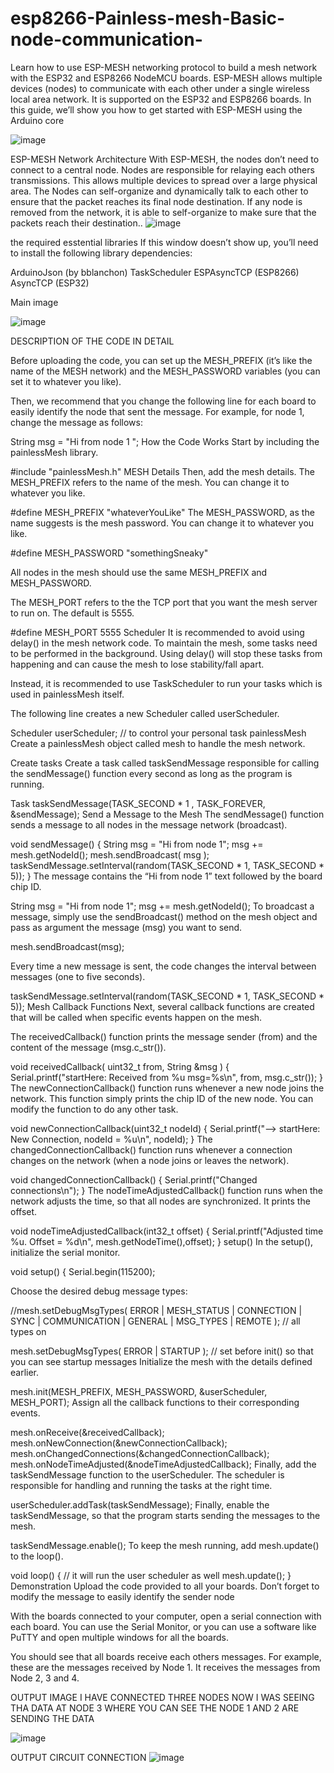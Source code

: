 # esp8266-Painless-mesh-Basic-node-communication-
Learn how to use ESP-MESH networking protocol to build a mesh network with the ESP32 and ESP8266 NodeMCU boards. ESP-MESH allows multiple devices (nodes) to communicate with each other under a single wireless local area network.
It is supported on the ESP32 and ESP8266 boards.
In this guide, we’ll show you how to get started with ESP-MESH using the Arduino core

![image](https://user-images.githubusercontent.com/93335682/171430790-58bdc526-73c0-49bd-bae5-6a53eab5848d.png)


ESP-MESH Network Architecture
With ESP-MESH, the nodes don’t need to connect to a central node. Nodes are responsible for relaying each others transmissions. 
This allows multiple devices to spread over a large physical area.
The Nodes can self-organize and dynamically talk to each other to ensure that the packet reaches its final node destination.
If any node is removed from the network, it is able to self-organize to make sure that the packets reach their destination..
![image](https://user-images.githubusercontent.com/93335682/171431009-936c2999-8d8a-4363-8be9-21cffd89b449.png)

the required esstential libraries 
If this window doesn’t show up, you’ll need to install the following library dependencies:

ArduinoJson (by bblanchon)
TaskScheduler
ESPAsyncTCP (ESP8266)
AsyncTCP (ESP32)



Main image

![image](https://user-images.githubusercontent.com/93335682/171431314-e63f073b-fdda-44e0-a81e-2cff6f7223bf.png)






DESCRIPTION OF THE CODE  IN DETAIL 



Before uploading the code, you can set up the MESH_PREFIX (it’s like the name of the MESH network) and the MESH_PASSWORD variables (you can set it to whatever you like).

Then, we recommend that you change the following line for each board to easily identify the node that sent the message. For example, for node 1, change the message as follows:

String msg = "Hi from node 1 ";
How the Code Works
Start by including the painlessMesh library.

#include "painlessMesh.h"
MESH Details
Then, add the mesh details. The MESH_PREFIX refers to the name of the mesh. You can change it to whatever you like.

#define MESH_PREFIX "whateverYouLike"
The MESH_PASSWORD, as the name suggests is the mesh password. You can change it to whatever you like.

#define MESH_PASSWORD "somethingSneaky"

All nodes in the mesh should use the same MESH_PREFIX and MESH_PASSWORD.

The MESH_PORT refers to the the TCP port that you want the mesh server to run on. The default is 5555.

#define MESH_PORT 5555
Scheduler
It is recommended to avoid using delay() in the mesh network code. To maintain the mesh, some tasks need to be performed in the background. Using delay() will stop these tasks from happening and can cause the mesh to lose stability/fall apart.

Instead, it is recommended to use TaskScheduler to run your tasks which is used in painlessMesh itself.

The following line creates a new Scheduler called userScheduler.

Scheduler userScheduler; // to control your personal task
painlessMesh
Create a painlessMesh object called mesh to handle the mesh network.

Create tasks
Create a task called taskSendMessage responsible for calling the sendMessage() function every second as long as the program is running.

Task taskSendMessage(TASK_SECOND * 1 , TASK_FOREVER, &sendMessage);
Send a Message to the Mesh
The sendMessage() function sends a message to all nodes in the message network (broadcast).

void sendMessage() {
  String msg = "Hi from node 1";
  msg += mesh.getNodeId();
  mesh.sendBroadcast( msg );
  taskSendMessage.setInterval(random(TASK_SECOND * 1, TASK_SECOND * 5));
}
The message contains the “Hi from node 1” text followed by the board chip ID.

String msg = "Hi from node 1";
msg += mesh.getNodeId();
To broadcast a message, simply use the sendBroadcast() method on the mesh object and pass as argument the message (msg) you want to send.

mesh.sendBroadcast(msg);

Every time a new message is sent, the code changes the interval between messages (one to five seconds).

taskSendMessage.setInterval(random(TASK_SECOND * 1, TASK_SECOND * 5));
Mesh Callback Functions
Next, several callback functions are created that will be called when specific events happen on the mesh.

The receivedCallback() function prints the message sender (from) and the content of the message (msg.c_str()).

void receivedCallback( uint32_t from, String &msg ) {
  Serial.printf("startHere: Received from %u msg=%s\n", from, msg.c_str());
}
The newConnectionCallback() function runs whenever a new node joins the network. This function simply prints the chip ID of the new node. You can modify the function to do any other task.

void newConnectionCallback(uint32_t nodeId) {
  Serial.printf("--> startHere: New Connection, nodeId = %u\n", nodeId);
}
The changedConnectionCallback() function runs whenever a connection changes on the network (when a node joins or leaves the network).

void changedConnectionCallback() {
  Serial.printf("Changed connections\n");
}
The nodeTimeAdjustedCallback() function runs when the network adjusts the time, so that all nodes are synchronized. It prints the offset.

void nodeTimeAdjustedCallback(int32_t offset) {
  Serial.printf("Adjusted time %u. Offset = %d\n", mesh.getNodeTime(),offset);
}
setup()
In the setup(), initialize the serial monitor.

void setup() {
  Serial.begin(115200);

Choose the desired debug message types:

//mesh.setDebugMsgTypes( ERROR | MESH_STATUS | CONNECTION | SYNC | COMMUNICATION | GENERAL | MSG_TYPES | REMOTE ); // all types on

mesh.setDebugMsgTypes( ERROR | STARTUP );  // set before init() so that you can see startup messages
Initialize the mesh with the details defined earlier.

mesh.init(MESH_PREFIX, MESH_PASSWORD, &userScheduler, MESH_PORT);
Assign all the callback functions to their corresponding events.

mesh.onReceive(&receivedCallback);
mesh.onNewConnection(&newConnectionCallback);
mesh.onChangedConnections(&changedConnectionCallback);
mesh.onNodeTimeAdjusted(&nodeTimeAdjustedCallback);
Finally, add the taskSendMessage function to the userScheduler. The scheduler is responsible for handling and running the tasks at the right time.

userScheduler.addTask(taskSendMessage);
Finally, enable the taskSendMessage, so that the program starts sending the messages to the mesh.

taskSendMessage.enable();
To keep the mesh running, add mesh.update() to the loop().

void loop() {
  // it will run the user scheduler as well
  mesh.update();
}
Demonstration
Upload the code provided to all your boards. Don’t forget to modify the message to easily identify the sender node

With the boards connected to your computer, open a serial connection with each board. You can use the Serial Monitor, or you can use a software like PuTTY and open multiple windows for all the boards.

You should see that all boards receive each others messages. For example, these are the messages received by Node 1. It receives the messages from Node 2, 3 and 4.

OUTPUT IMAGE 
I HAVE CONNECTED THREE NODES NOW I WAS SEEING THA DATA AT NODE 3 WHERE YOU CAN SEE THE NODE 1 AND 2 ARE SENDING THE DATA 

![image](https://user-images.githubusercontent.com/93335682/171431890-be239068-fce8-4c8d-ac26-61d878006670.png)


OUTPUT  CIRCUIT CONNECTION 
![image](https://user-images.githubusercontent.com/93335682/171432773-8b0c01cc-1a64-40ff-aef1-e2edbca26ba7.png)







